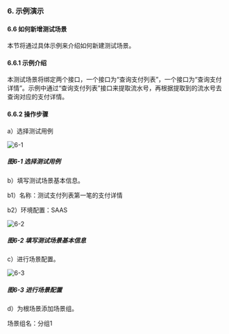 ### 6. 示例演示

#### 6.6 如何新增测试场景

本节将通过具体示例来介绍如何新建测试场景。

#### 6.6.1 示例介绍

本测试场景将绑定两个接口，一个接口为“查询支付列表”，一个接口为“查询支付详情”。示例中通过“查询支付列表”接口来提取流水号，再根据提取到的流水号去查询对应的支付详情。

#### 6.6.2 操作步骤

a）选择测试用例

![6-1](https://www.feisuanyz.com/fstest/slys/14.png)

##### 图6-1 选择测试用例

b）填写测试场景基本信息。

b1）名称：测试支付列表第一笔的支付详情

b2）环境配置：SAAS

![6-2](https://www.feisuanyz.com/fstest/slys/15.png)

##### 图6-2 填写测试场景基本信息

c）进行场景配置。

![6-3](https://www.feisuanyz.com/fstest/slys/16.png)

##### 图6-3 进行场景配置

d）为根场景添加场景组。

场景组名：分组1
